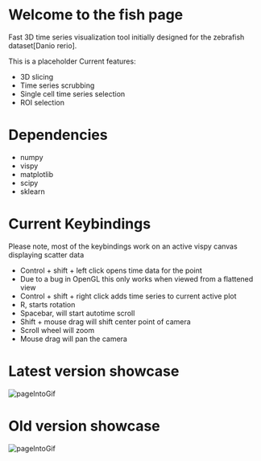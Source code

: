 # Welcome to the fish page
Fast 3D time series visualization tool initially designed for the zebrafish dataset[Danio rerio].

This is a placeholder
Current features:

- 3D slicing
- Time series scrubbing
- Single cell time series selection
- ROI selection

# Dependencies
- numpy
- vispy
- matplotlib
- scipy
- sklearn

# Current Keybindings
Please note, most of the keybindings work on an active vispy canvas displaying
scatter data

- Control + shift + left click opens time data for the point
 - Due to a bug in OpenGL this only works when viewed from a flattened view
- Control + shift + right click adds time series to current active plot
- R, starts rotation
- Spacebar, will start autotime scroll
- Shift + mouse drag will shift center point of camera
- Scroll wheel will zoom
- Mouse drag will pan the camera
# Latest version showcase
![pageIntoGif](Video/viewer_320x180.gif)
# Old version showcase
![pageIntoGif](Video/pageIntro.gif)
